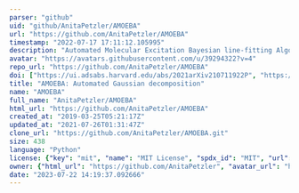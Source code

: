 ```yaml
---
parser: "github"
uid: "github/AnitaPetzler/AMOEBA"
url: "https://github.com/AnitaPetzler/AMOEBA"
timestamp: "2022-07-17 17:11:12.105995"
description: "Automated Molecular Excitation Bayesian line-fitting Algorithm"
avatar: "https://avatars.githubusercontent.com/u/39294322?v=4"
repo_url: "https://github.com/AnitaPetzler/AMOEBA"
doi: ["https://ui.adsabs.harvard.edu/abs/2021arXiv210711922P", "https://ui.adsabs.harvard.edu/abs/2021ascl.soft08013P/abstract"]
title: "AMOEBA: Automated Gaussian decomposition"
name: "AMOEBA"
full_name: "AnitaPetzler/AMOEBA"
html_url: "https://github.com/AnitaPetzler/AMOEBA"
created_at: "2019-03-25T05:21:17Z"
updated_at: "2021-07-26T01:31:47Z"
clone_url: "https://github.com/AnitaPetzler/AMOEBA.git"
size: 438
language: "Python"
license: {"key": "mit", "name": "MIT License", "spdx_id": "MIT", "url": "https://api.github.com/licenses/mit", "node_id": "MDc6TGljZW5zZTEz"}
owner: {"html_url": "https://github.com/AnitaPetzler", "avatar_url": "https://avatars.githubusercontent.com/u/39294322?v=4", "login": "AnitaPetzler", "type": "User"}
date: "2023-07-22 14:19:37.092666"
---
```


